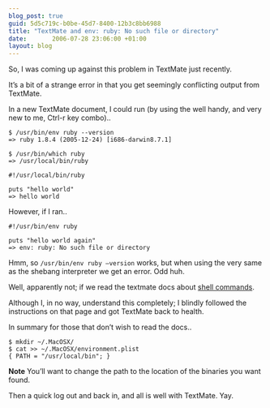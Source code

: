 ```yaml
---
blog_post: true
guid: 5d5c719c-b0be-45d7-8400-12b3c8bb6988
title: "TextMate and env: ruby: No such file or directory"
date:       2006-07-28 23:06:00 +01:00
layout: blog
---
```


So, I was coming up against this problem in TextMate just recently.

It’s a bit of a strange error in that you get seemingly conflicting
output from TextMate.

In a new TextMate document, I could run (by using the well handy, and
very new to me, Ctrl-r key combo)..

``` code
$ /usr/bin/env ruby --version
=> ruby 1.8.4 (2005-12-24) [i686-darwin8.7.1]

$ /usr/bin/which ruby
=> /usr/local/bin/ruby

#!/usr/local/bin/ruby

puts "hello world"
=> hello world
```

However, if I ran..

``` code
#!/usr/bin/env ruby

puts "hello world again"
=> env: ruby: No such file or directory
```

Hmm, so <code>/usr/bin/env ruby —version</code> works, but when using
the very same as the shebang interpreter we get an error. Odd huh.

Well, apparently not; if we read the textmate docs about [shell
commands](http://macromates.com/textmate/manual/shell_commands#search_path).

Although I, in no way, understand this completely; I blindly followed
the instructions on that page and got TextMate back to health.

In summary for those that don’t wish to read the docs..

``` code
$ mkdir ~/.MacOSX/
$ cat >> ~/.MacOSX/environment.plist
{ PATH = "/usr/local/bin"; }
```

**Note** You’ll want to change the path to the location of the binaries
you want found.

Then a quick log out and back in, and all is well with TextMate. Yay.
